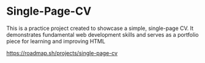 # Single-Page-CV
This is a practice project created to showcase a simple, single-page CV. It demonstrates fundamental web development skills and serves as a portfolio piece for learning and improving HTML

https://roadmap.sh/projects/single-page-cv
